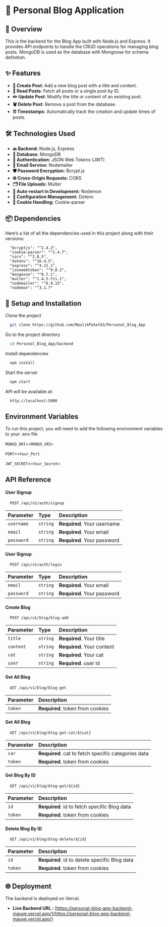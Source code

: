 
# 📰 Personal Blog Application

## 🌟 Overview

This is the backend for the Blog App built with Node.js and Express. It provides API endpoints to handle the CRUD operations for managing blog posts. MongoDB is used as the database with Mongoose for schema definition.






## ✨ Features

- **📝 Create Post**: Add a new blog post with a title and content.
- **📖 Read Posts**: Fetch all posts or a single post by ID.
- **✏️ Update Post**: Modify the title or content of an existing post.
- **🗑️ Delete Post**: Remove a post from the database.
- **⏰ Timestamps**: Automatically track the creation and update times of posts.



## 🛠️ Technologies Used

- **🔙 Backend:** Node.js, Express
- **💾 Database:** MongoDB
- **🔑 Authentication:** JSON Web Tokens (JWT)
- **📧 Email Service:** Nodemailer
- **🛡️ Password Encryption:** Bcrypt.js
- **🌐 Cross-Origin Requests:** CORS
- **🗂️ File Uploads:** Multer
- **🔄 Auto-restart in Development:** Nodemon
- **🔧 Configuration Management:** Dotenv
- **🍪 Cookie Handling:** Cookie-parser

## 📦 Dependencies

Here’s a list of all the dependencies used in this project along with their versions:

```bash{
  "bcryptjs": "^2.4.3",
  "cookie-parser": "^1.4.7",
  "cors": "^2.8.5",
  "dotenv": "^16.4.5",
  "express": "^4.21.1",
  "jsonwebtoken": "^9.0.2",
  "mongoose": "^8.7.1",
  "multer": "^1.4.5-lts.1",
  "nodemailer": "^6.9.15",
  "nodemon": "^3.1.7"
  ```


## 🚀 Setup and Installation

Clone the project

```bash
  git clone https://github.com/MaulikPatel63/Personal_Blog_App
```

Go to the project directory

```bash
  cd Personal_Blog_App/backend
```

Install dependencies

```bash
  npm install
```

Start the server

```bash
  npm start
```

API will be available at:

```bash
  http://localhost:5000
```


## Environment Variables

To run this project, you will need to add the following environment variables to your .env file

`MONGO_URI`=`<MONGO_URI>`

`PORT`=`<Your_Port`

`JWT_SECRET`=`<Your_Secret>`


## API Reference

#### User Signup

```
  POST /api/v1/auth/signup
```

| Parameter | Type     | Description                |
| :-------- | :------- | :------------------------- |
| `username` | `string` | **Required**. Your username |
| `email` | `string` | **Required**. Your email |
| `password` | `string` | **Required**. Your password |

#### User Signup

```
  POST /api/v1/auth/login
```

| Parameter | Type     | Description                |
| :-------- | :------- | :------------------------- |
| `email` | `string` | **Required**. Your email |
| `password` | `string` | **Required**. Your password |

#### Create Blog

```
  POST /api/v1/blog/blog-add
```

| Parameter | Type     | Description                |
| :-------- | :------- | :------------------------- |
| `title` | `string` | **Required**. Your title |
| `content` | `string` | **Required**. Your content |
| `cat` | `string` | **Required**. Your cat |
| `user` | `string` | **Required**. user id |

#### Get All Blog

```
  GET /api/v1/blog/blog-get
```

| Parameter | Description |
| :-------- |:-------------------------------- |
| `token` | **Required**. token from cookies |

#### Get All Blog

```
  GET /api/v1/blog/blog-get-cat/${cat}
```

| Parameter | Description |
| :-------- |:-------------------------------- |
| `car` | **Required**. cat to fetch specific categories data |
| `token` | **Required**. token from cookies |

#### Get Blog By ID

```
  GET /api/v1/blog/blog-get/${id}
```

| Parameter | Description |
| :-------- |:-------------------------------- |
| `id` | **Required**. id to fetch specific Blog data |
| `token` | **Required**. token from cookies |


#### Delete Blog By ID

```
  GET /api/v1/blog/blog-delete/${id}
```

| Parameter | Description |
| :-------- |:-------------------------------- |
| `id` | **Required**. id to delete specific Blog data |
| `token` | **Required**. token from cookies |


## 🌐 Deployment

The backend is deployed on Vercel.

- **Live Backend URL :** [https://personal-blog-app-backend-mauve.vercel.app/](https://personal-blog-app-backend-mauve.vercel.app/)

